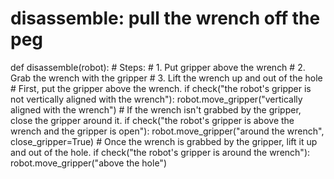 # disassemble: pull the wrench off the peg
def disassemble(robot):
    # Steps:
    #  1. Put gripper above the wrench
    #  2. Grab the wrench with the gripper
    #  3. Lift the wrench up and out of the hole
    # First, put the gripper above the wrench.
    if check("the robot's gripper is not vertically aligned with the wrench"):
        robot.move_gripper("vertically aligned with the wrench")
    # If the wrench isn't grabbed by the gripper, close the gripper around it.
    if check("the robot's gripper is above the wrench and the gripper is open"):
        robot.move_gripper("around the wrench", close_gripper=True)
    # Once the wrench is grabbed by the gripper, lift it up and out of the hole.
    if check("the robot's gripper is around the wrench"):
        robot.move_gripper("above the hole")